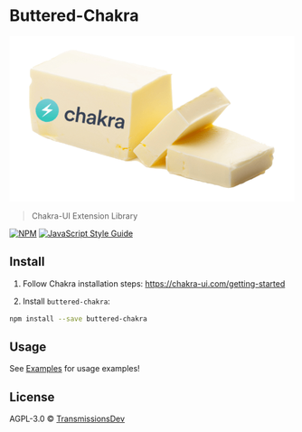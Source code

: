 # Buttered-Chakra

![Logo](https://github.com/TransmissionsDev/buttered-chakra/blob/master/logo.png?raw=true)

> Chakra-UI Extension Library

[![NPM](https://img.shields.io/npm/v/buttered-chakra.svg)](https://www.npmjs.com/package/buttered-chakra) [![JavaScript Style Guide](https://img.shields.io/badge/code_style-standard-brightgreen.svg)](https://standardjs.com)

## Install

1. Follow Chakra installation steps: https://chakra-ui.com/getting-started

2. Install `buttered-chakra`:

```bash
npm install --save buttered-chakra
```

## Usage

See [Examples](https://github.com/TransmissionsDev/buttered-chakra/tree/master/examples) for usage examples!

## License

AGPL-3.0 © [TransmissionsDev](https://github.com/TransmissionsDev)
